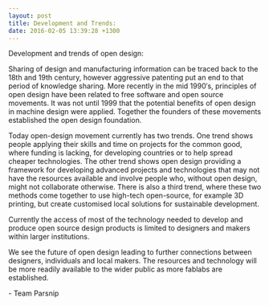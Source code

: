 ```yaml
---
layout: post
title: Development and Trends:
date: 2016-02-05 13:39:28 +1300
---
```



<p>Development and trends of open design: </p>

<p>Sharing of design and manufacturing information can be traced back to the 18th and 19th century, however aggressive patenting put an end to that period of knowledge sharing. More recently in the mid 1990′s, principles of open design have been related to free software and open source movements. It was not until 1999 that the potential benefits of open design in machine design were applied. Together the founders of these movements established the open design foundation.</p>

<p>Today open-design movement currently has two trends. One trend shows people applying their skills and time on projects for the common good, where funding is lacking, for developing countries or to help spread cheaper technologies. The other trend shows open design providing a framework for developing advanced projects and technologies that may not have the resources available and involve people who, without open design, might not collaborate otherwise. There is also a third trend, where these two methods come together to use high-tech open-source, for example 3D printing, but create customised local solutions for sustainable development.</p>

<p>Currently the access of most of the technology needed to develop and produce open source design products is limited to designers and makers within larger institutions. </p>

<p>We see the future of open design leading to further connections between designers, individuals and local makers. The resources and technology will be more readily available to the wider public as more fablabs are established.</p>

<p>- Team Parsnip </p>